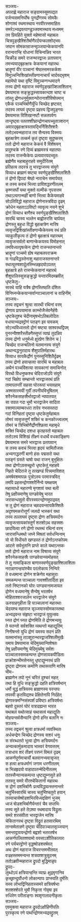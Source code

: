 सञ्जयः-   
अपराह्णे महाराज सङ्ग्रामस्सुमपद्यत  
पर्जन्यसमनिर्घोषः पुनर्द्रोणस्य सोमकैः  
शोणाश्वं रथमास्थाय नरवीरस्समाहितः  
समरेऽभ्यद्रवत्पाण्डूञ्जवमास्थाय मध्यमम्  
तव प्रियहिते युक्तो महेष्वासो महाबलः  
चित्रपुङ्खैश्शितैर्बाणैरर्दयन्कलशोद्भवः  
जघान सोमकान्राजन्सृञ्जयान्केकयानपि  
वरान्वरान्हि योधानां विचिन्वन्निव भारत  
चिक्रीड समरे राजन्भारद्वाजः प्रतापवान्  
तमभ्ययाद्बृहत्क्षत्रः केकयानां महारथः  
भ्रातॄणां वीर पञ्चानां श्रेष्ठस्समरकर्कशः  
विमुञ्चन्विशिखांस्तीक्ष्णानाचार्यं चार्दयद्भृशम्  
महामेघो यथा वृष्टिं विमुञ्चन्गन्धमादने  
तस्य द्रोणो महाराज स्वर्णपुङ्खाञ्शिलाशितान्  
प्रेषयामास सङ्क्रुद्धस्सायकान्दश चाष्ट च  
तांस्तु द्रोणधनुर्मुक्तान्घोरानाशीविषोपमान्  
एकैकं पञ्चभिर्बाणैर्युधि चिच्छेद हृष्टवत्  
तदस्य लाघवं दृष्ट्वा प्रहस्य द्विजपुङ्गवः  
प्रेषयामास विशिखानष्टौ सन्नतपर्वणः  
तान्दृष्ट्वा पततश्शीघ्रान्द्रोणचापच्युताञ्शरान्  
अवारद्बृहत्क्षत्रस्तावद्भिर्निशितैश्शरैः  
ततोऽभवन्महाराज तव सैन्यस्य विस्मयः  
बृहत्क्षत्रेण तत्कर्म कृतं दृष्ट्वा सुदुष्करम्  
ततो द्रोणो महाराज केकयं वै विशेषयन्  
प्रादुश्चक्रे रणे दिव्यं ब्राह्ममस्त्रं महातपाः  
तदस्य राजन्कैकेयः प्रत्यवारयदच्युतः  
ब्रह्मेणैव महाबाहुराहवे समुदीरितम्  
प्रतिहत्य तदस्त्रं तु भारद्वाजस्य संयुगे  
विव्याध ब्राह्मणं षष्ट्या स्वर्णपुङ्खैश्शिलाशितैः  
तं द्रोणो द्विपदां श्रेष्ठो नाराचेन समार्पयत्  
स तस्य कवचं भित्त्वा प्राविशद्धरणीतलम्  
कृष्णसर्पो यथा मुक्तो वल्मीकं नृपसत्तम  
तथाऽत्यगान्महीं बाणो भित्त्वा कैकेयमाहवे  
सोऽतिविद्धो महाराज द्रोणेनास्त्रविदा दृढम्  
क्रोधेन महताऽऽविष्टो व्यावृत्य नयने शुभे  
द्रोणं विव्याध बाणैश्च स्वर्णपुङ्खैश्शिलाशितैः  
सारथिं चास्य भल्लेन बाह्वोरुरसि चार्पयत्  
द्रोणस्तु बहुधा विद्धो बृहत्क्षत्रेण मारिष  
व्यसृजद्विशिखांस्तीक्ष्णान्कैकेयस्य रथं प्रति  
व्याकुलीकृत्य तं द्रोणो बृहत्क्षत्रं महारथम्  
व्यसृजत्सर्वतो बाणान्केकयस्य विमोहनात्  
तमविध्यत्पृषत्केन द्रोणो राजन्स्तनान्तरे  
भ्रातॄणां पञ्चमो ह्येष महाबलपराक्रमः  
स गाढविद्धस्तेनाशु महाराजस्तनान्तरे  
रथात्पुरुषशार्दूलस्म्भिन्नहृदयोऽपतत्  
बृहत्क्षत्रे हते राजन्केकयानां महारथे  
शैशुपालिस्सुसङ्क्रुद्धो यन्तारमिदमब्रवीत्  
धृष्टकेतुः-  
सारथे याहि यत्रैष द्रोणस्तिष्ठति दंशितः  
विनिघ्नन्केकयान्सर्वान्पाञ्चालानां च वाहिनीम्  
सञ्जयः-  
तस्य तद्वचनं श्रुत्वा सारथी रथिनां वरम्  
द्रोणाय प्रापयामास काम्भोजैर्जवनैर्हयैः  
धृष्टकेतुश्च चेदीनामृषभोऽतिबलोदितः  
वधायाभ्यद्रवद्द्रोणं पतङ्ग इव पावकम्  
सोऽभ्यविध्यत्ततो द्रोणं षष्ट्या साश्वरथद्विपम्  
पुनरन्यैश्शरैस्तीक्ष्णैस्सुप्तं व्याघ्रं तुदन्निव  
तस्य द्रोणो धनुर्मध्ये क्षुरप्रेण शितेन च |  
चिच्छेद राजन्बलिनो यतमानस्य संयुगे  
अथान्यद्धनुरादाय शैशुपालिर्महारथः  
विव्याध सायकैर्द्रोणं पुनस्सुनिशितैर्दृढम्  
तस्य द्रोणो हयान्हत्वा सारथिं च महाबलः  
अथैनं पञ्चविंशत्या सायकानां समाचिनोत्  
विरथो विधनुष्कश्च चेदिराजोऽपि संयुगे  
गदां चिक्षेप सम्भ्रान्तो भारद्वाजरथं प्रति  
तामापतन्तीं सहसा घोररूपां भयावहाम्  
अश्मसारमयीं गुर्वीं तपनीयविभूषिताम्  
शरैरनेकसाहस्रैर्भारद्वाजो न्यपातयत्  
सा पपात गदा भूमौ भारद्वाजेन सादिता  
रक्तमाल्याम्बरधरा तारेव नभसस्तदा  
गदां विनिहतां दृष्ट्वा धृष्टकेतुर्महाबलः  
तोमरं व्यसृजत्तूर्णं शक्तिं च कनकोज्ज्वलाम्  
तोमरं च त्रिभिर्बाणैर्द्रोणश्छित्वा महामृधे  
शक्तिं चिच्छेद दशधा कृतहस्तो महाबलः  
ततोऽस्य विशिखं तीक्ष्णं वधार्थे वधकाङ्क्षिणः  
प्रेषयामास समरे भारद्वाजः प्रतापवान्  
स तस्य कवचं भित्त्वा हृदयं चामितौजसः  
अभ्यगाद्धरणीं बाणो हंसः पद्मसरो यथा  
पतङ्गं ग्रसते चाषो यथा राजन् बुभुक्षितः  
तथा द्रोणोऽग्रसच्छूरो धृष्टकेतुं महाहवे  
निहते चेदिराजे तु तत्खण्डं पित्र्यमाविशत्  
अमर्षवशमापन्नः पुत्रोऽस्य परमास्त्रवित्  
तमपि प्रहसन्द्रोणश्शरैर्निन्ये यमक्षयम्  
महाव्याधो महारण्ये मृगशावं यथा बली  
तेषु प्रक्षीयमाणेषु पाण्डवेयेषु भारत  
जरासन्धसुतो वीरस्स्वरन्द्रोणमुपाद्रवत्  
स तु द्रोणं महाराज च्छादयन्सायकैश्शितैः  
अदृश्यमकरोत्तूर्णं जलदो भास्करं यथा  
तस्य तल्लाघवं दृष्ट्वा द्रोणः क्षत्रियमर्दनः  
व्यसृजत्सायकांस्तूर्णं शतशोऽथ सहस्रशः  
छादयित्वा रणे द्रोणो रथस्थं रथिनां वरम्  
जारासन्धिमथो जघ्ने मिषतां सर्वधन्विनाम्  
यो यो विधीयते खण्डस्तं तं द्रोणोऽन्तकोपमः  
आदत्ते सर्वभूतानि प्राप्ते काले यथाऽन्तकः  
ततो द्रोणो महाराज नाम विश्राव्य संयुगे  
शरैरनेकसाहस्रैः पाण्डवेयान्व्यमोहयत्  
ते तु नामाङ्किता बाणास्स्वर्णपुङ्खाश्शिलाशिताः  
नरान्नागान्हयांश्चैव परलोकाय निन्यिरे  
ते वध्यमाना द्रोणेन शक्रेणेव महासुराः  
समकम्पन्त पाञ्चाला गावश्शीतार्दिता इव  
ततो निष्टानको घोरः पाण्डवानामजायत  
द्रोणेन वध्यमानेषु सैन्येषु भरतर्षभ  
मोहिताश्शरजालेन भारद्वाजेन संयुगे  
ऊरुग्राहगृहीता हि पाञ्चालानां महारथाः  
चेदयश्च महाराज सृञ्जयास्सोमकास्तथा  
अभ्यद्रवन्त संहृष्टा भारद्वाजं युयुत्सवः  
घ्नत द्रोणं घ्नत द्रोणमिति ते द्रोणमभ्ययुः  
ते यतन्तो सर्वशक्ति व्यथन्तो महाद्युतिम्  
निनीषन्तो युधि द्रोणं यमस्य सदनं प्रति  
यतमानांस्तु ताञ्शूरान्भारद्वाजश्शिलीमुखैः  
यमाय प्रेषयामास चेदिमुख्यान्विशेषतः  
तेषु प्रक्षीयमाणेषु चेदिमुख्येषु सर्वशः  
पाञ्चालास्समकम्पन्त द्रोणसायकपीडिताः  
प्राक्रोशन्भीमसेनस्तु धृष्टद्युम्नरथं प्रति  
दृष्ट्वा द्रोणस्य कर्माणि तथारूपाणि मारिष  
भीमः-   
ब्राह्मणेन तपो नूनं चरितं दुश्चरं महत्  
तथा हि युधि सङ्क्रुद्धो दहति क्षत्रियर्षभान्  
धर्मो युद्धं क्षत्रियस्य ब्राह्मणस्य परन्तपः  
तपस्वी कृतविद्यश्च प्रेक्षितेनापि निर्दहेत्  
द्रोणास्त्रमग्निसंस्पर्शं प्रविष्टाः क्षत्रियर्षभाः  
बहवो दुस्तरं घोरं यत्रादह्यन्त भारत  
यथाबलं यथोत्साहं यथासत्वं महाद्युतिः  
मोहयन्सर्वसैन्यानि द्रोणो हन्ति बलानि नः  
सञ्जयः-  
तस्य तद्वचनं श्रुत्वा क्षत्रधर्मा व्यवस्थितः  
अर्धचन्द्रेण चिच्छेद द्रोणस्य सशरं धनुः  
स संरब्धतरो भूत्वा द्रोणः क्षत्रियमर्दनः  
अन्यत्कार्मुकमादाय भास्वरं वेगवत्तरम्  
तत्राधाय शरं तीक्ष्णं परघ्नं विमलं दृढम्  
आकर्णपूर्णमाचार्यो बलवानभ्यवासृजत्  
स हत्वा क्षत्रधर्माणं जगाम धरणीतलम्  
स भिन्नहृदयो वाहादपतन्मेदिनीतलम्  
ततस्सैन्यान्यकम्पन्त धृष्टद्युम्नसुते हते  
ततस्तु समरे वीरश्चेकितानो महारथः  
स द्रोणं दशभिर्बाणैः प्रत्यविद्ध्यत्स्तनान्तरे  
चतुर्भिस्सारथिं चास्य चतुर्भिश्चतुरो हयान्  
तस्याचार्यष्षोडशभिरविध्यद्दक्षिणं भुजम्  
ध्वजं षोडशभिर्बाणैर्यन्तारं चैव सप्तभिः  
तस्य सूते हते तेऽश्वा रथमादाय विद्रुताः  
समरे शरसंवीता भारद्वाजेन मारिष  
चेकितानरथं दृष्ट्वा विद्रुतं हतसारथिम्  
तान्समेतान्रणे दृष्ट्वा चेदिपाञ्चालसृञ्जयान्  
समन्ताद्द्रावयन्द्रोणो बह्वशो भतरतर्षभ  
आकर्णपलितश्श्यामो वयसाऽशीतिकात्परः  
रणे पर्यचरद्द्रोणो वृद्धष्षोडशवर्षवत्  
अथ द्रोणं महाराज विचरन्तमभीतवत्  
वज्रहस्तममन्यन्त शत्रवश्शत्रुसूदनम्  
ततोऽब्रवीन्महाराज द्रुपदो बुद्धिमान्नृपः  
द्रुपदः-  
लुब्धोऽयं क्षत्रियान्हन्ति व्याघ्रः क्षुद्रमृगानिव  
कृच्छ्रान्दुर्योधनो लोकान्पापः प्राप्स्यति दुर्मतिः  
यस्य लोभाद्विनिहतास्समरे क्षत्रियर्षभाः  
शतशश्शेरते भूमौ निकृत्ता गोवृषा इव  
रुधिरेण परीताङ्गाः श्वशृगालादनीकृताः  
सञ्जयः-  
एवमुक्त्वा महाराज द्रुपदोऽक्षौहिणीपतिः  
पुरस्कृत्य रणे पार्थान्द्रोणमभ्यद्रवद्द्रुतम्   
